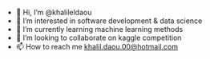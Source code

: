 - 👋 Hi, I’m @khalileldaou
- 👀 I’m interested in software development & data science
- 🌱 I’m currently learning machine learning methods
- 💞️ I’m looking to collaborate on kaggle competition
- 📫 How to reach me khalil.daou.00@hotmail.com

<!---
khalileldaou/khalileldaou is a ✨ special ✨ repository because its `README.md` (this file) appears on your GitHub profile.
You can click the Preview link to take a look at your changes.
--->
